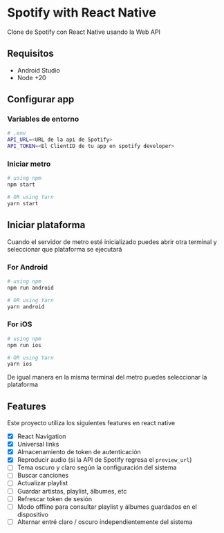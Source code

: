 # Spotify with React Native

Clone de Spotify con React Native usando la Web API

## Requisitos

- Android Studio
- Node +20

## Configurar app

### Variables de entorno

```bash
# .env
API_URL=<URL de la api de Spotify>
API_TOKEN=<El ClientID de tu app en spotify developer>
```

### Iniciar metro

```bash
# using npm
npm start

# OR using Yarn
yarn start
```

## Iniciar plataforma

Cuando el servidor de metro esté inicializado puedes abrir otra terminal y seleccionar que plataforma se ejecutará

### For Android

```bash
# using npm
npm run android

# OR using Yarn
yarn android
```

### For iOS

```bash
# using npm
npm run ios

# OR using Yarn
yarn ios
```

De igual manera en la misma terminal del metro puedes seleccionar la plataforma

## Features

Este proyecto utiliza los siguientes features en react native

- [x] React Navigation
- [x] Universal links
- [x] Almacenamiento de token de autenticación
- [x] Reproducir audio (si la API de Spotify regresa el `preview_url`)
- [ ] Tema oscuro y claro según la configuración del sistema
- [ ] Buscar canciones
- [ ] Actualizar playlist
- [ ] Guardar artistas, playlist, álbumes, etc
- [ ] Refrescar token de sesión
- [ ] Modo offline para consultar playlist y álbumes guardados en el dispositivo
- [ ] Alternar entré claro / oscuro independientemente del sistema
